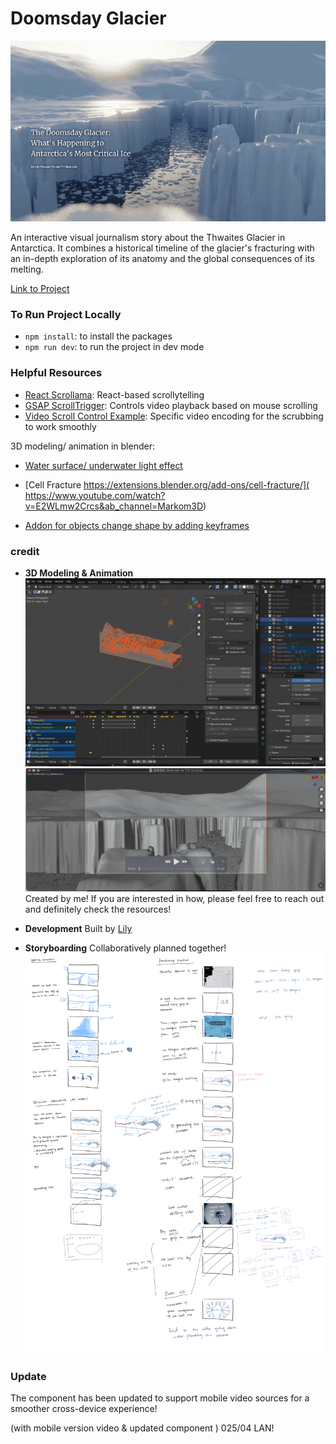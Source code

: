 # Doomsday Glacier

![thumbnail](/public/assets/glacier-docu-opening-optimize.gif)

An interactive visual journalism story about the Thwaites Glacier in Antarctica. It combines a historical timeline of the glacier's fracturing with an in-depth exploration of its anatomy and the global consequences of its melting.

[Link to Project](https://the-doomsday-glacier.yichunlan.com)



### To Run Project Locally

- `npm install`: to install the packages
- `npm run dev`: to run the project in dev mode

### Helpful Resources

- [React Scrollama](https://github.com/jsonkao/react-scrollama): React-based scrollytelling
- [GSAP ScrollTrigger](https://gsap.com/docs/v3/Plugins/ScrollTrigger/): Controls video playback based on mouse scrolling
- [Video Scroll Control Example](https://codepen.io/shshaw/pen/vYKBPbv/9e810322d70c306de2d18237d0cb2d78): Specific video encoding for the scrubbing to work smoothly

3D modeling/ animation in blender:
- [Water surface/ underwater light effect]( https://www.youtube.com/watch?v=OeQfq-Sc-lM&ab_channel=Regoliste )

- [Cell Fracture https://extensions.blender.org/add-ons/cell-fracture/]( https://www.youtube.com/watch?v=E2WLmw2Crcs&ab_channel=Markom3D)

- [Addon for objects change shape by adding keyframes]( https://extensions.blender.org/add-ons/animall/)


### credit

- **3D Modeling & Animation**
![story](/public/assets/animaiton-progress-1.gif)
![story](/public/assets/animaiton-progress-2.gif)
Created by me! If you are interested in how, please feel free to reach out and definitely check the resources!

- **Development**
Built by [Lily](https://github.com/LilYuuu)

- **Storyboarding**
Collaboratively planned together!
![story](/public/assets/storyboard.png)



### Update

The component has been updated to support mobile video sources for a smoother cross-device experience!


(with mobile version video & updated component ) 
025/04 LAN!
